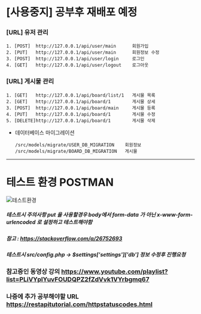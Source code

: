 # [사용중지] 공부후 재배포 예정


### [URL] 유저 관리
	1. [POST]  http://127.0.0.1/api/user/main      회원가입
	2. [PUT]   http://127.0.0.1/api/user/main      회원정보 수정
	3. [POST]  http://127.0.0.1/api/user/login     로그인
	4. [GET]   http://127.0.0.1/api/user/logout    로그아웃
 
### [URL] 게시물 관리
	1. [GET]   http://127.0.0.1/api/board/list/1   게시물 목록
	2. [GET]   http://127.0.0.1/api/board/1        게시물 상세
	3. [POST]  http://127.0.0.1/api/board/main     게시물 등록
	4. [PUT]   http://127.0.0.1/api/board/1        게시물 수정
	5. [DELETE]http://127.0.0.1/api/board/1        게시물 삭제
	
* 데이터베이스 마이그레이션
    ```
    /src/models/migrate/USER_DB_MIGRATION    회원정보
    /src/models/migrate/BOARD_DB_MIGRATION   게시물
    ```



* * *
# 테스트 환경 POSTMAN
![테스트환경](https://user-images.githubusercontent.com/11622241/56328083-4e79e980-61b8-11e9-8c17-af1e137f8e8a.png)

##### 테스트시 주의사항 put 을 사용할경우 body에서 form-data 가 아닌 x-www-form-urlencoded 로 설정하고 테스트해야함
##### 참고 : https://stackoverflow.com/a/26752693

##### 테스트시 src/config.php -> $settings['settings']['db'] 정보 수정후 진행요청


### 참고중인 동영상 강의		https://www.youtube.com/playlist?list=PLiVYpIYuvFOUDQPZ2fZdVvk1VYrbgmq67
### 나중에 추가 공부해야할 		URL https://restapitutorial.com/httpstatuscodes.html
